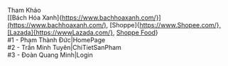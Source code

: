 Tham Khảo\
[[Bách Hóa Xanh]{https://www.bachhoaxanh.com/}](https://www.bachhoaxanh.com/), [Shoppe]{https://www.Shopee.com/},[Lazada]{https://wwwLazada.com/}, [Shoppe Food](https://shopeefood.vn/)}\
#1 - Phạm Thành Đức|HomePage\
#2 - Trần Minh Tuyên|ChiTietSanPham\
#3 - Đoàn Quang Minh|Login
